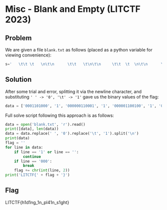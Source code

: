 # Misc - Blank and Empty (LITCTF 2023)

## Problem

We are given a file `blank.txt` as follows (placed as a python variable for viewing convenience):

```python
s='   \t\t \t   \n\t\n      \t\t   \t\n\t\n     \t\t  \t  \n\t\n      \t\t   \t\n\t\n     \t\t \t\t\t \n\t\n     \t\t  \t\t\t\n\t\n     \t \t\t\t\t\t\n\t\n      \t\t   \t\n\t\n     \t\t \t\t\t \n\t\n     \t \t\t\t\t\t\n\t\n     \t\t\t    \n\t\n     \t\t \t\t  \n\t\n      \t\t \t  \n\t\n      \t\t   \t\n\t\n     \t\t \t\t\t \n\t\n     \t \t\t\t\t\t\n\t\n     \t\t\t  \t\t\n\t\n      \t\t   \t\n\t\n     \t\t  \t\t\t\n\t\n     \t\t \t   \n\t\n     \t\t\t \t  \n\t\n   \n\n\n'
```

## Solution

After some trial and error, splitting it via the newline character, and substituting `' ' -> '0', '\t' -> '1'` gave us the binary values of the flag:

```python
data = ['0001101000', '1', '000000110001', '1', '000001100100', '1', '000000110001', '1', '000001101110', '1', '000001100111', '1', '000001011111', '1', '000000110001', '1', '000001101110', '1', '000001011111', '1', '000001110000', '1', '000001101100', '1', '000000110100', '1', '000000110001', '1', '000001101110', '1', '000001011111', '1', '000001110011', '1', '000000110001', '1', '000001100111', '1', '000001101000', '1', '000001110100', '1', '000', '', '', '']
```

Full solve script following this approach is as follows:

```python
data = open('blank.txt', 'r').read()
print([data], len(data))
data = data.replace(' ', '0').replace('\t', '1').split('\n')
print(data)
flag = ''
for line in data:
    if line == '1' or line == '':
        continue
    if line == '000':
        break
    flag += chr(int(line, 2))
print('LITCTF{' + flag + '}')
```

## Flag

LITCTF{h1d1ng_1n_pl41n_s1ght}
